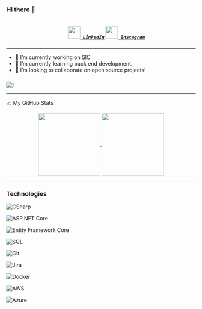 
### Hi there 👋

<h5 align="center">
  <code>
    <a href="https://www.linkedin.com/in/matheusdosreissouzaoliveira/" title="LinkedIn Profile"><img width="33" src="https://github.com/zumrudu-anka/zumrudu-anka/blob/master/images/linkedin.svg"> LinkedIn</a></code>
  <code><a href="https://www.instagram.com/_reis_matheus/?hl=pt-br" title="Instagram Profile"><img width="33" src="https://github.com/zumrudu-anka/zumrudu-anka/blob/master/images/instagram.svg"> Instagram</a></code>
</h5>
<hr>

- 🔭 I’m currently working on [SIC](https://bh.santoagostinho.com.br//)
- 🌱 I’m currently learning back end development.
- 👯 I’m looking to collaborate on open source projects!

###
![!](https://komarev.com/ghpvc/?username=matheusreis-oliveira&color=006699)

<hr>

📈 My GitHub Stats

<p align=center>
  <a href="https://github.com/anuraghazra/github-readme-stats" title="Go to Source" target="_blank">
    <img height=165 align="center" src="https://github-readme-stats.vercel.app/api?username=matheusreis-oliveira&show_icons=true&theme=react">
  </a>
  <a href="https://github.com/anuraghazra/github-readme-stats" target="_blank">
  <img height=165 align="center" src="https://github-readme-stats.vercel.app/api/top-langs/?username=matheusreis-oliveira&layout=compact&theme=react" />
  </a>
</p>
<hr>

### Technologies
![CSharp](https://img.shields.io/badge/-CSharp-fff?&logo=c-sharp&logoColor=blue)

![ASP.NET Core](https://img.shields.io/badge/-ASP.NET%20Core-fff?style=flat&logo=.net&logoColor=blue)

![Entity Framework Core](https://img.shields.io/badge/-Entity_Framework_Core-fff?style=flat&logo=Microsoft&logoColor=0078D7)

![SQL](https://img.shields.io/badge/-SQL-fff?style=flat&logo=Microsoft-SQL-Server&logoColor=blue)

![Git](https://img.shields.io/badge/-Git-fff?style=flat&logo=git)

![Jira](https://img.shields.io/badge/-Jira-fff?style=flat&logo=jira-software&logoColor=blue)

![Docker](https://img.shields.io/badge/-Docker-fff?style=flat&logo=Docker)

![AWS](https://img.shields.io/badge/-AWS-fff?&logo=Amazon-AWS&logoColor=232F3E)

![Azure](https://img.shields.io/badge/-Azure-fff?&logo=Microsoft-Azure&logoColor=blue)
